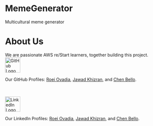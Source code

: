 # MemeGenerator
Multicultural meme generator

# About Us
We are passionate AWS re/Start learners, together building this project.
<br>
<img src="https://github.githubassets.com/assets/GitHub-Mark-ea2971cee799.png" alt="GitHub Logo" title="GitHub Logo" width="50"/>

Our GitHub Profiles: [Roei Ovadia](https://github.com/roee4643), [Jawad Khizran](https://github.com/Jawad-Khizran), and [Chen Bello](https://github.com/ChenBello).

<br><br>
<img src="https://content.linkedin.com/content/dam/me/business/en-us/amp/brand-site/v2/bg/LI-Bug.svg.original.svg" alt="LinkedIn Logo" title="LinkedIn Logo" width="50"/>

Our LinkedIn Profiles: [Roei Ovadia](https://www.linkedin.com/in/roei-ovadia-124467288), [Jawad Khizran](https://www.linkedin.com/in/jawad-khizran-94a0432a8), and [Chen Bello](https://www.linkedin.com/in/chen-bello-2253b71b9).
